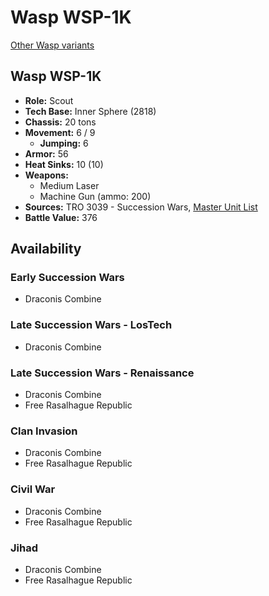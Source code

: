 # Wasp WSP-1K

[Other Wasp variants](../wasp.md)

## Wasp WSP-1K
- **Role:** Scout
- **Tech Base:** Inner Sphere (2818)
- **Chassis:** 20 tons
- **Movement:** 6 / 9
  - **Jumping:** 6
- **Armor:** 56
- **Heat Sinks:** 10 (10)
- **Weapons:**
  - Medium Laser
  - Machine Gun (ammo: 200)
- **Sources:** TRO 3039 - Succession Wars, [Master Unit List](http://masterunitlist.info/Unit/Details/3522/wasp-wsp-1k)
- **Battle Value:** 376

## Availability

### Early Succession Wars
- Draconis Combine

### Late Succession Wars - LosTech
- Draconis Combine

### Late Succession Wars - Renaissance
- Draconis Combine
- Free Rasalhague Republic

### Clan Invasion
- Draconis Combine
- Free Rasalhague Republic

### Civil War
- Draconis Combine
- Free Rasalhague Republic

### Jihad
- Draconis Combine
- Free Rasalhague Republic

